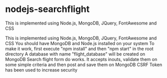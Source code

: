# nodejs-searchflight
This is implemented using Node.js, MongoDB, JQuery, FontAwesome and CSS

This is implemented using Node.js, MongoDB, JQuery, FontAwesome and CSS
You should have MongoDB and Node.js installed on your system
To make it work, first execute "npm install" and then "npm start" in the root directory
A database with name "flight_database" will be created on MongoDB
Search flight form do works. It accepts inouts, validate them on some simple criteria and then post and save them on MongoDB
CSRF Token has been used to increase security
